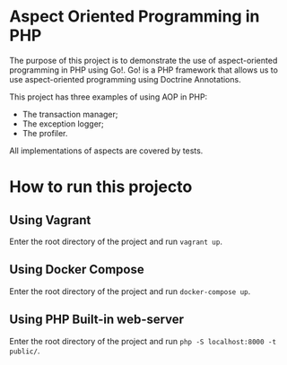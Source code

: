 # Aspect Oriented Programming in PHP

The purpose of this project is to demonstrate the use of aspect-oriented programming in PHP using Go!. Go! is a PHP framework that allows us to use aspect-oriented programming using Doctrine Annotations.

This project has three examples of using AOP in PHP:

- The transaction manager;
- The exception logger;
- The profiler.

All implementations of aspects are covered by tests.

# How to run this projecto

## Using Vagrant

Enter the root directory of the project and run `vagrant up`.

## Using Docker Compose

Enter the root directory of the project and run `docker-compose up`.

## Using PHP Built-in web-server

Enter the root directory of the project and run `php -S localhost:8000 -t public/`.
